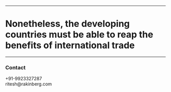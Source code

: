 <hr>

# Nonetheless, the developing countries must be able to reap the benefits of international trade

* * *


### Contact

<dl>
<dt>+91-9923327287</dt>
<dt>ritesh@rakinberg.com</dt>
</dl>
<br>
<br>
<br>
<br>
<br>
<br>
<br>
